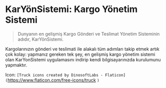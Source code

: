 # KarYönSistemi: Kargo Yönetim Sistemi

> Dunyanın en gelişmiş Kargo Gönderi ve Teslimat Yönetim Sisteminin adıdır, KarYönSistemi.

Kargolarınızın gönderi ve teslimati ile alakalı tüm adımları takip etmek artık çok kolay: yapmanız gereken tek şey, en gelişmiş kargo yönetim sistemi olan KarYonSistemi uygulamasını indirip kendi bilgisayarınızda kurulumunu yapmaktır.

Icon: `[Truck icons created by DinosoftLabs - Flaticon](`https://www.flaticon.com/free-icons/truck `)`
